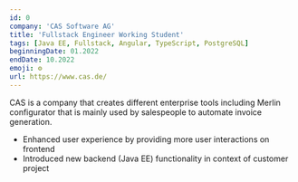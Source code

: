```yaml
---
id: 0
company: 'CAS Software AG'
title: 'Fullstack Engineer Working Student'
tags: [Java EE, Fullstack, Angular, TypeScript, PostgreSQL]
beginningDate: 01.2022
endDate: 10.2022
emoji: ⚙
url: https://www.cas.de/
---
```


CAS is a company that creates different enterprise tools including Merlin configurator that is mainly used by salespeople to automate invoice generation.

- Enhanced user experience by providing more user interactions on
frontend
- Introduced new backend (Java EE) functionality in context of customer
project